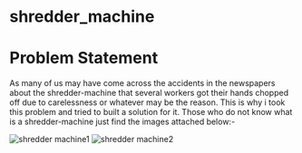 # shredder_machine

# Problem Statement

As many of us may have come across the accidents in the newspapers about the shredder-machine that several workers got their hands chopped off due to carelessness or whatever may be the reason. This is why i took this problem and tried to built a solution for it. Those who do not know what is a shredder-machine just find the images attached below:-

![shredder machine1](https://user-images.githubusercontent.com/53949585/209928577-1744208b-d6d8-4350-ab86-bdf8d6513fc8.jpg) ![shredder machine2](https://user-images.githubusercontent.com/53949585/209928602-bbc72730-822f-4b5f-b623-2afd4811b01c.jpg)


